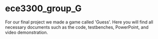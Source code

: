 # ece3300_group_G

For our final project we made a game called 'Guess'. Here you will find all necessary documents such as the code, testbenches, PowerPoint, and video demonstration. 
